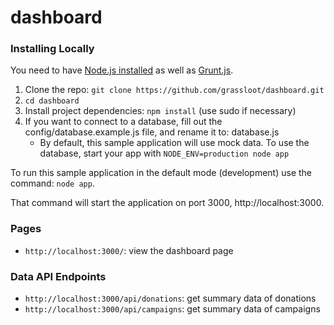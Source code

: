 dashboard
=========



### Installing Locally
You need to have [Node.js installed](http://nodejs.org) as well as [Grunt.js](http://gruntjs.com).

1. Clone the repo: `git clone https://github.com/grassloot/dashboard.git`
2. `cd dashboard`
3. Install project dependencies: `npm install` (use sudo if necessary)
4. If you want to connect to a database, fill out the config/database.example.js file, and rename it to: database.js
    - By default, this sample application will use mock data. To use the database, start your app with `NODE_ENV=production node app`


To run this sample application in the default mode (development) use the command: `node app`.

That command will start the application on port 3000, http://localhost:3000.

### Pages
- `http://localhost:3000/`: view the dashboard page

### Data API Endpoints
- `http://localhost:3000/api/donations`: get summary data of donations
- `http://localhost:3000/api/campaigns`: get summary data of campaigns
